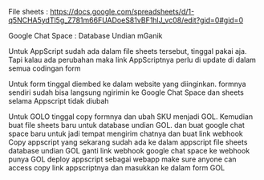 File sheets :
https://docs.google.com/spreadsheets/d/1-q5NCHA5ydTl5g_Z781m66FUADoeS81vBF1hlJ_vc08/edit?gid=0#gid=0

Google Chat Space :
Database Undian mGanik

Untuk AppScript sudah ada dalam file sheets tersebut, tinggal pakai aja. Tapi kalau ada perubahan maka link AppScriptnya perlu di update di dalam semua codingan form

Untuk form tinggal diembed ke dalam website yang diinginkan. formnya sendiri sudah bisa langsung ngirimin ke Google Chat Space dan sheets selama Appscript tidak diubah

Untuk GOLO tinggal copy formnya dan ubah SKU menjadi GOL.
Kemudian buat file sheets baru untuk database undian GOL.
dan buat google chat space baru untuk jadi tempat mengirim chatnya dan buat link webhook
Copy appscript yang sekarang sudah ada ke dalam appscript file sheets database undian GOL
ganti link webhook google chat space ke webhook punya GOL
deploy appscript sebagai webapp make sure anyone can access
copy link appscriptnya dan masukkan ke dalam form GOL
